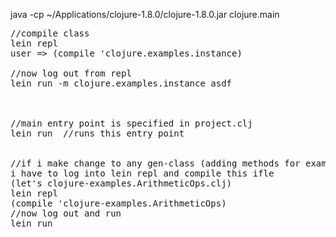 java -cp ~/Applications/clojure-1.8.0/clojure-1.8.0.jar clojure.main <br/>

<pre>
//compile class 
lein repl 
user => (compile 'clojure.examples.instance) 

//now log out from repl 
lein run -m clojure.examples.instance asdf <br/>
<br/>
//main entry point is specified in project.clj
lein run  //runs this entry point 
<br/>
//if i make change to any gen-class (adding methods for example) 
i have to log into lein repl and compile this ifle 
(let's clojure-examples.ArithmeticOps.clj)
lein repl 
(compile 'clojure-examples.ArithmeticOps)
//now log out and run 
lein run 
</pre>